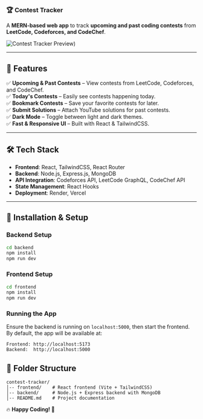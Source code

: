 ### 🏆 **Contest Tracker**  
A **MERN-based web app** to track **upcoming and past coding contests** from **LeetCode, Codeforces, and CodeChef**.  

![Contest Tracker Preview](https://drive.google.com/file/d/1-qM4tJJw2JdTx35BBxZwdH8eMOhLSF4y/view?usp=drive_link))

---

## 🚀 **Features**  
✅ **Upcoming & Past Contests** – View contests from LeetCode, Codeforces, and CodeChef.  
✅ **Today's Contests** – Easily see contests happening today.  
✅ **Bookmark Contests** – Save your favorite contests for later.  
✅ **Submit Solutions** – Attach YouTube solutions for past contests.  
✅ **Dark Mode** – Toggle between light and dark themes.  
✅ **Fast & Responsive UI** – Built with React & TailwindCSS.  

---

## 🛠️ **Tech Stack**  
- **Frontend**: React, TailwindCSS, React Router  
- **Backend**: Node.js, Express.js, MongoDB  
- **API Integration**: Codeforces API, LeetCode GraphQL, CodeChef API  
- **State Management**: React Hooks  
- **Deployment**: Render, Vercel

---

## 🚀 Installation & Setup

### Backend Setup
```sh
cd backend
npm install
npm run dev
```

### Frontend Setup
```sh
cd frontend
npm install
npm run dev
```

### Running the App
Ensure the backend is running on `localhost:5000`, then start the frontend.
By default, the app will be available at:
```
Frontend: http://localhost:5173
Backend:  http://localhost:5000
```

## 📂 Folder Structure
```
contest-tracker/
│-- frontend/    # React frontend (Vite + TailwindCSS)
│-- backend/     # Node.js + Express backend with MongoDB
│-- README.md    # Project documentation
```

🔥 **Happy Coding! 🚀**
